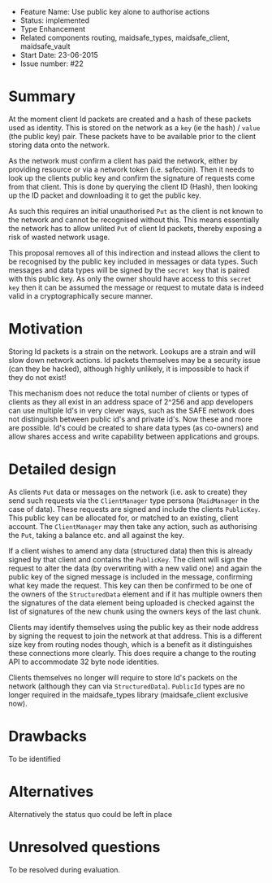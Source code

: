 - Feature Name: Use public key alone to authorise actions
- Status: implemented
- Type Enhancement
- Related components routing, maidsafe_types, maidsafe_client, maidsafe_vault
- Start Date: 23-06-2015
- Issue number: #22

# Summary

At the moment client Id packets are created and a hash of these packets used as identity. This is stored on the network as a `key` (ie the hash) / `value` (the public key) pair. These packets have to be available prior to the client storing data onto the network.

As the network must confirm a client has paid the network, either by providing resource or via a network token (i.e. safecoin). Then it needs to look up the clients public key and confirm the signature of requests come from that client. This is done by querying the client ID (Hash), then looking up the ID packet and downloading it to get the public key.

As such this requires an initial unauthorised `Put` as the client is not known to the network and cannot be recognised without this. This means essentially the network has to allow unlited `Put` of client Id packets, thereby exposing a risk of wasted network usage.

This proposal removes all of this indirection and instead allows the client to be recognised by the public key included in messages or data types. Such messages and data types will be signed by the `secret key` that is paired with this public key. As only the owner should have access to this `secret key` then it can be assumed the message or request to mutate data is indeed valid in a cryptographically secure manner.

# Motivation

Storing Id packets is a strain on the network. Lookups are a strain and will slow down network actions. Id packets themselves may be a security issue (can they be hacked), although highly unlikely, it is impossible to hack if they do not exist!

This mechanism does not reduce the total number of clients or types of clients as they all exist in an address space of 2^256 and app developers can use multiple Id's in very clever ways, such as the SAFE network does not distinguish between public id's and private id's. Now these and more are possible. Id's could be created to share data types (as co-owners) and allow shares access and write capability between applications and groups.

# Detailed design

As clients `Put` data or messages on the network (i.e. ask to create) they send such requests via the `ClientManager` type persona (`MaidManager` in the case of data). These requests are signed and include the clients `PublicKey`. This public key can be allocated for, or matched to an existing, client account. The `ClientManager` may then take any action, such as authorising the `Put`, taking a balance etc. and all against the key.

If a client wishes to amend any data (structured data) then this is already signed by that client and contains the `PublicKey`. The client will sign the request to alter the data (by overwriting with a new valid one) and again the public key of the signed message is included in the message, confirming what key made the request. This key can then be confirmed to be one of the owners of the `StructuredData` element and if it has multiple owners then the signatures of the data element being uploaded is checked against the list of signatures of the new chunk using the owners keys of the last chunk.

Clients may identify themselves using the public key as their node address by signing the request to join the network at that address. This is a different size key from routing nodes though, which is a benefit as it distinguishes these connections more clearly. This does require a change to the routing API to accommodate 32 byte node identities.

Clients themselves no longer will require to store Id's packets on the network (although they can via `StructuredData`). `PublicId` types are no longer required in the maidsafe_types library (maidsafe_client exclusive now).

# Drawbacks

To be identified

# Alternatives

Alternatively the status quo could be left in place

# Unresolved questions

To be resolved during evaluation.
